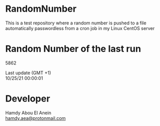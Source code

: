 # RandomNumber    
This is a test repository where a random number is pushed to a file automatically passwordless from a cron job in my Linux CentOS server    
# Random Number of the last run   
5862
      
Last update (GMT +1)    
10/25/21 00:00:01
# Developer    
Hamdy Abou El Anein   
hamdy.aea@protonmail.com
